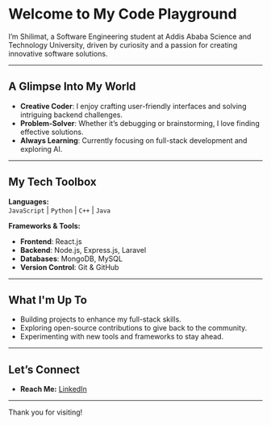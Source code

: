 # Welcome to My Code Playground

I’m Shilimat, a Software Engineering student at Addis Ababa Science and Technology University, driven by curiosity and a passion for creating innovative software solutions.

---

## A Glimpse Into My World
- **Creative Coder**: I enjoy crafting user-friendly interfaces and solving intriguing backend challenges.
- **Problem-Solver**: Whether it’s debugging or brainstorming, I love finding effective solutions.
- **Always Learning**: Currently focusing on full-stack development and exploring AI.

---

## My Tech Toolbox
**Languages:**  
`JavaScript` | `Python` | `C++` | `Java`

**Frameworks & Tools:**  
- **Frontend**: React.js  
- **Backend**: Node.js, Express.js, Laravel  
- **Databases**: MongoDB, MySQL  
- **Version Control**: Git & GitHub

---

## What I'm Up To
- Building projects to enhance my full-stack skills.
- Exploring open-source contributions to give back to the community.
- Experimenting with new tools and frameworks to stay ahead.

---

## Let’s Connect
- **Reach Me:** [LinkedIn](https://linkedin.com/in/shilimat-tadele-9733862ab)   

---

Thank you for visiting! 
